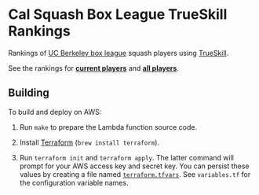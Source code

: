 # Cal Squash Box League TrueSkill Rankings

Rankings of [UC Berkeley box league](http://www.calsquash.com/boxleague/s4.php?file=current.players) squash players using [TrueSkill](https://www.microsoft.com/en-us/research/project/trueskill-ranking-system/).

See the rankings for **[current players](https://ankurdave.com/calsquash-rankings/rankings-current.html)** and **[all players](https://ankurdave.com/calsquash-rankings/rankings-all.html)**.

## Building

To build and deploy on AWS:

1. Run `make` to prepare the Lambda function source code.

2. Install [Terraform](terraform.io) (`brew install terraform`).

3. Run `terraform init` and `terraform apply`. The latter command will prompt for your AWS access key and secret key. You can persist these values by creating a file named [`terraform.tfvars`](https://www.terraform.io/intro/getting-started/variables.html#from-a-file). See `variables.tf` for the configuration variable names.
